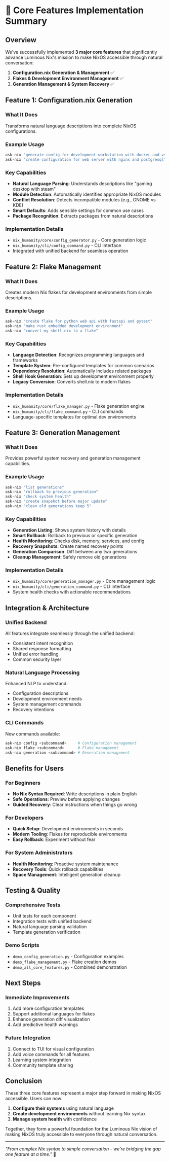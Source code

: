 # 🚀 Core Features Implementation Summary

## Overview

We've successfully implemented **3 major core features** that significantly advance Luminous Nix's mission to make NixOS accessible through natural conversation:

1. **Configuration.nix Generation & Management** ✅
2. **Flakes & Development Environment Management** ✅
3. **Generation Management & System Recovery** ✅

## Feature 1: Configuration.nix Generation

### What It Does
Transforms natural language descriptions into complete NixOS configurations.

### Example Usage
```bash
ask-nix "generate config for development workstation with docker and vscode"
ask-nix "create configuration for web server with nginx and postgresql"
```

### Key Capabilities
- **Natural Language Parsing**: Understands descriptions like "gaming desktop with steam"
- **Module Detection**: Automatically identifies appropriate NixOS modules
- **Conflict Resolution**: Detects incompatible modules (e.g., GNOME vs KDE)
- **Smart Defaults**: Adds sensible settings for common use cases
- **Package Recognition**: Extracts packages from natural descriptions

### Implementation Details
- `nix_humanity/core/config_generator.py` - Core generation logic
- `nix_humanity/cli/config_command.py` - CLI interface
- Integrated with unified backend for seamless operation

## Feature 2: Flake Management

### What It Does
Creates modern Nix flakes for development environments from simple descriptions.

### Example Usage
```bash
ask-nix "create flake for python web api with fastapi and pytest"
ask-nix "make rust embedded development environment"
ask-nix "convert my shell.nix to a flake"
```

### Key Capabilities
- **Language Detection**: Recognizes programming languages and frameworks
- **Template System**: Pre-configured templates for common scenarios
- **Dependency Resolution**: Automatically includes related packages
- **Shell Hook Generation**: Sets up development environment properly
- **Legacy Conversion**: Converts shell.nix to modern flakes

### Implementation Details
- `nix_humanity/core/flake_manager.py` - Flake generation engine
- `nix_humanity/cli/flake_command.py` - CLI commands
- Language-specific templates for optimal dev environments

## Feature 3: Generation Management

### What It Does
Provides powerful system recovery and generation management capabilities.

### Example Usage
```bash
ask-nix "list generations"
ask-nix "rollback to previous generation"
ask-nix "check system health"
ask-nix "create snapshot before major update"
ask-nix "clean old generations keep 5"
```

### Key Capabilities
- **Generation Listing**: Shows system history with details
- **Smart Rollback**: Rollback to previous or specific generation
- **Health Monitoring**: Checks disk, memory, services, and config
- **Recovery Snapshots**: Create named recovery points
- **Generation Comparison**: Diff between any two generations
- **Cleanup Management**: Safely remove old generations

### Implementation Details
- `nix_humanity/core/generation_manager.py` - Core management logic
- `nix_humanity/cli/generation_command.py` - CLI interface
- System health checks with actionable recommendations

## Integration & Architecture

### Unified Backend
All features integrate seamlessly through the unified backend:
- Consistent intent recognition
- Shared response formatting
- Unified error handling
- Common security layer

### Natural Language Processing
Enhanced NLP to understand:
- Configuration descriptions
- Development environment needs
- System management commands
- Recovery intentions

### CLI Commands
New commands available:
```bash
ask-nix config <subcommand>     # Configuration management
ask-nix flake <subcommand>      # Flake management
ask-nix generation <subcommand> # Generation management
```

## Benefits for Users

### For Beginners
- **No Nix Syntax Required**: Write descriptions in plain English
- **Safe Operations**: Preview before applying changes
- **Guided Recovery**: Clear instructions when things go wrong

### For Developers
- **Quick Setup**: Development environments in seconds
- **Modern Tooling**: Flakes for reproducible environments
- **Easy Rollback**: Experiment without fear

### For System Administrators
- **Health Monitoring**: Proactive system maintenance
- **Recovery Tools**: Quick rollback capabilities
- **Space Management**: Intelligent generation cleanup

## Testing & Quality

### Comprehensive Tests
- Unit tests for each component
- Integration tests with unified backend
- Natural language parsing validation
- Template generation verification

### Demo Scripts
- `demo_config_generation.py` - Configuration examples
- `demo_flake_management.py` - Flake creation demos
- `demo_all_core_features.py` - Combined demonstration

## Next Steps

### Immediate Improvements
1. Add more configuration templates
2. Support additional languages for flakes
3. Enhance generation diff visualization
4. Add predictive health warnings

### Future Integration
1. Connect to TUI for visual configuration
2. Add voice commands for all features
3. Learning system integration
4. Community template sharing

## Conclusion

These three core features represent a major step forward in making NixOS accessible. Users can now:

1. **Configure their systems** using natural language
2. **Create development environments** without learning Nix syntax
3. **Manage system health** with confidence

Together, they form a powerful foundation for the Luminous Nix vision of making NixOS truly accessible to everyone through natural conversation.

---

*"From complex Nix syntax to simple conversation - we're bridging the gap one feature at a time."* 🌉